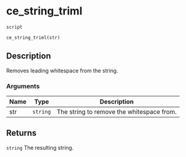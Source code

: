 # ce_string_triml
`script`
```gml
ce_string_triml(str)
```

## Description
Removes leading whitespace from the string.

### Arguments
| Name | Type | Description |
| ---- | ---- | ----------- |
| str | `string` | The string to remove the whitespace from. |

## Returns
`string` The resulting string.